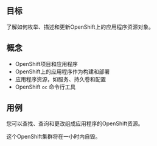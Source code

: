 ## 目标

了解如何枚举、描述和更新OpenShift上的应用程序资源对象。

## 概念

* OpenShift项目和应用程序
* OpenShift上的应用程序作为构建和部署
* 应用程序资源，如服务、持久卷和配置
* OpenShift ``oc`` 命令行工具

## 用例

您可以查找、查询和更改组成应用程序的OpenShift资源。

这个OpenShift集群将在一小时内自毁。
